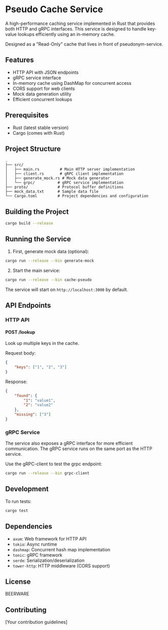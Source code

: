 # Pseudo Cache Service

A high-performance caching service implemented in Rust that provides both HTTP and gRPC interfaces. This service is designed to handle key-value lookups efficiently using an in-memory cache.

Designed as a "Read-Only" cache that lives in front of pseudonym-service.

## Features

- HTTP API with JSON endpoints
- gRPC service interface
- In-memory cache using DashMap for concurrent access
- CORS support for web clients
- Mock data generation utility
- Efficient concurrent lookups

## Prerequisites

- Rust (latest stable version)
- Cargo (comes with Rust)

## Project Structure

```
.
├── src/
│   ├── main.rs         # Main HTTP server implementation
│   ├── client.rs       # gRPC client implementation
│   ├── generate_mock.rs # Mock data generator
│   └── grpc/          # gRPC service implementation
├── proto/             # Protocol buffer definitions
├── mock_data.txt      # Sample data file
└── Cargo.toml         # Project dependencies and configuration
```

## Building the Project

```bash
cargo build --release
```

## Running the Service

1. First, generate mock data (optional):
```bash
cargo run --release --bin generate-mock
```

2. Start the main service:
```bash
cargo run --release --bin cache-pseudo
```

The service will start on `http://localhost:3000` by default.

## API Endpoints

### HTTP API

#### POST /lookup
Look up multiple keys in the cache.

Request body:
```json
{
    "keys": ["1", "2", "3"]
}
```

Response:
```json
{
    "found": {
        "1": "value1",
        "2": "value2"
    },
    "missing": ["3"]
}
```

### gRPC Service

The service also exposes a gRPC interface for more efficient communication. The gRPC service runs on the same port as the HTTP service.

Use the gRPC-client to test the grpc endpoint:
```sh
cargo run --release --bin grpc-client
```

## Development

To run tests:
```bash
cargo test
```

## Dependencies

- `axum`: Web framework for HTTP API
- `tokio`: Async runtime
- `dashmap`: Concurrent hash map implementation
- `tonic`: gRPC framework
- `serde`: Serialization/deserialization
- `tower-http`: HTTP middleware (CORS support)

## License

BEERWARE

## Contributing

[Your contribution guidelines] 